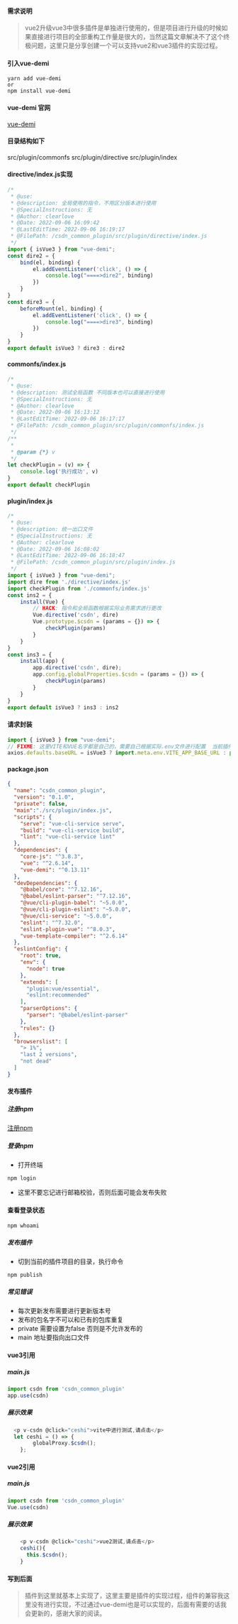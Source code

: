 #### 需求说明

> vue2升级vue3中很多插件是单独进行使用的，但是项目进行升级的时候如果直接进行项目的全部重构工作量是很大的，当然这篇文章解决不了这个终极问题，这里只是分享创建一个可以支持vue2和vue3插件的实现过程。

#### 引入vue-demi

```shell
yarn add vue-demi
or
npm install vue-demi
```

#### vue-demi 官网

[vue-demi](https://www.npmjs.com/package/vue-demi)

#### 目录结构如下

src/plugin/commonfs
src/plugin/directive
src/plugin/index

#### directive/index.js实现

```js
/*
 * @use: 
 * @description: 全局使用的指令，不用区分版本进行使用
 * @SpecialInstructions: 无
 * @Author: clearlove
 * @Date: 2022-09-06 16:09:42
 * @LastEditTime: 2022-09-06 16:19:17
 * @FilePath: /csdn_common_plugin/src/plugin/directive/index.js
 */
import { isVue3 } from "vue-demi";
const dire2 = {
    bind(el, binding) {
        el.addEventListener('click', () => {
            console.log("====>dire2", binding)
        })
    }
}
const dire3 = {
    beforeMount(el, binding) {
        el.addEventListener('click', () => {
            console.log("====>dire3", binding)
        })
    }
}
export default isVue3 ? dire3 : dire2
```

#### commonfs/index.js

```js
/*
 * @use: 
 * @description: 测试全局函数 不同版本也可以直接进行使用
 * @SpecialInstructions: 无
 * @Author: clearlove
 * @Date: 2022-09-06 16:13:12
 * @LastEditTime: 2022-09-06 16:17:17
 * @FilePath: /csdn_common_plugin/src/plugin/commonfs/index.js
 */
/**
 * 
 * @param {*} v  
 */
let checkPlugin = (v) => {
    console.log('执行成功', v)
}
export default checkPlugin
```

#### plugin/index.js

```js
/*
 * @use: 
 * @description: 统一出口文件
 * @SpecialInstructions: 无
 * @Author: clearlove
 * @Date: 2022-09-06 16:08:02
 * @LastEditTime: 2022-09-06 16:18:47
 * @FilePath: /csdn_common_plugin/src/plugin/index.js
 */
import { isVue3 } from "vue-demi";
import dire from './directive/index.js'
import checkPlugin from './commonfs/index.js'
const ins2 = {
    install(Vue) {
        // HACK: 指令和全局函数根据实际业务需求进行更改
        Vue.directive('csdn', dire)
        Vue.prototype.$csdn = (params = {}) => {
            checkPlugin(params)
        }
    }
}
const ins3 = {
    install(app) {
        app.directive('csdn', dire);
        app.config.globalProperties.$csdn = (params = {}) => {
            checkPlugin(params)
        }
    }
}
export default isVue3 ? ins3 : ins2
```

#### 请求封装

```js
import { isVue3 } from "vue-demi";
// FIXME: 这里VITE和VUE名字都是自己的，需要自己根据实际.env文件进行配置  当前插件没有进行axios进行封装
axios.defaults.baseURL = isVue3 ? import.meta.env.VITE_APP_BASE_URL : process.env.VUE_APP_BASE_URL
```

#### package.json

```json
{
  "name": "csdn_common_plugin",
  "version": "0.1.0",
  "private": false,
  "main":"./src/plugin/index.js",
  "scripts": {
    "serve": "vue-cli-service serve",
    "build": "vue-cli-service build",
    "lint": "vue-cli-service lint"
  },
  "dependencies": {
    "core-js": "^3.8.3",
    "vue": "^2.6.14",
    "vue-demi": "^0.13.11"
  },
  "devDependencies": {
    "@babel/core": "^7.12.16",
    "@babel/eslint-parser": "^7.12.16",
    "@vue/cli-plugin-babel": "~5.0.0",
    "@vue/cli-plugin-eslint": "~5.0.0",
    "@vue/cli-service": "~5.0.0",
    "eslint": "^7.32.0",
    "eslint-plugin-vue": "^8.0.3",
    "vue-template-compiler": "^2.6.14"
  },
  "eslintConfig": {
    "root": true,
    "env": {
      "node": true
    },
    "extends": [
      "plugin:vue/essential",
      "eslint:recommended"
    ],
    "parserOptions": {
      "parser": "@babel/eslint-parser"
    },
    "rules": {}
  },
  "browserslist": [
    "> 1%",
    "last 2 versions",
    "not dead"
  ]
}
```

#### 发布插件

##### 注册npm

[注册npm](https://www.npmjs.com/)

##### 登录npm

- 打开终端

```shell
npm login
```

- 这里不要忘记进行邮箱校验，否则后面可能会发布失败

#### 查看登录状态

```js
npm whoami
```

##### 发布插件

- 切到当前的插件项目的目录，执行命令

```shell
npm publish
```

##### 常见错误

- 每次更新发布需要进行更新版本号
- 发布的包名字不可以和已有的包库重复
- private 需要设置为false 否则是不允许发布的
- main 地址要指向出口文件

#### vue3引用

##### main.js

```js
import csdn from 'csdn_common_plugin'
app.use(csdn)
```

##### 展示效果

```js
  <p v-csdn @click="ceshi">vite中进行测试,请点击</p>
  let ceshi = () => {
        globalProxy.$csdn();
    };
```

#### vue2引用

##### main.js

```js
import csdn from 'csdn_common_plugin'
Vue.use(csdn)
```

##### 展示效果

```js
    <p v-csdn @click="ceshi">vue2测试,请点击</p>
    ceshi(){
      this.$csdn();
    }
```

#### 写到后面

> 插件到这里就基本上实现了，这里主要是插件的实现过程，组件的兼容我这里没有进行实现，不过通过vue-demi也是可以实现的，后面有需要的话我会更新的，感谢大家的阅读。